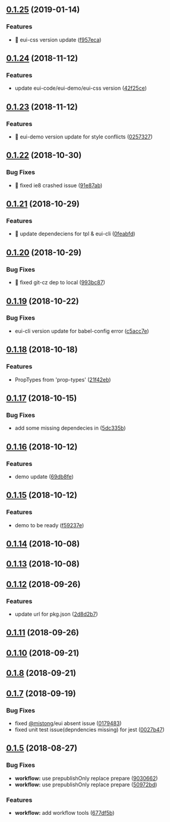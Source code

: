<a name="0.1.25"></a>
## [0.1.25](https://github.com/MST-EUI/eui-component-tpl/compare/v0.1.24...v0.1.25) (2019-01-14)


### Features

* 🎸 eui-css version update ([f957eca](https://github.com/MST-EUI/eui-component-tpl/commit/f957eca))



<a name="0.1.24"></a>
## [0.1.24](https://github.com/MST-EUI/eui-component-tpl/compare/v0.1.23...v0.1.24) (2018-11-12)


### Features

* update eui-code/eui-demo/eui-css version ([42f25ce](https://github.com/MST-EUI/eui-component-tpl/commit/42f25ce))



<a name="0.1.23"></a>
## [0.1.23](https://github.com/MST-EUI/eui-component-tpl/compare/v0.1.22...v0.1.23) (2018-11-12)


### Features

* 🎸 eui-demo version update for style conflicts ([0257327](https://github.com/MST-EUI/eui-component-tpl/commit/0257327))



<a name="0.1.22"></a>
## [0.1.22](https://github.com/MST-EUI/eui-component-tpl/compare/v0.1.21...v0.1.22) (2018-10-30)


### Bug Fixes

* 🐛 fixed ie8 crashed issue ([91e87ab](https://github.com/MST-EUI/eui-component-tpl/commit/91e87ab))



<a name="0.1.21"></a>
## [0.1.21](https://github.com/MST-EUI/eui-component-tpl/compare/v0.1.20...v0.1.21) (2018-10-29)


### Features

* 🎸 update dependeciens for tpl & eui-cli ([0feabfd](https://github.com/MST-EUI/eui-component-tpl/commit/0feabfd))



<a name="0.1.20"></a>
## [0.1.20](https://github.com/MST-EUI/eui-component-tpl/compare/v0.1.19...v0.1.20) (2018-10-29)


### Bug Fixes

* 🐛 fixed git-cz dep to local ([993bc87](https://github.com/MST-EUI/eui-component-tpl/commit/993bc87))



<a name="0.1.19"></a>
## [0.1.19](https://github.com/MST-EUI/eui-component-tpl/compare/v0.1.18...v0.1.19) (2018-10-22)


### Bug Fixes

* eui-cli version update for babel-config error ([c5acc7e](https://github.com/MST-EUI/eui-component-tpl/commit/c5acc7e))



<a name="0.1.18"></a>
## [0.1.18](https://github.com/MST-EUI/eui-component-tpl/compare/v0.1.17...v0.1.18) (2018-10-18)


### Features

* PropTypes from 'prop-types' ([21f42eb](https://github.com/MST-EUI/eui-component-tpl/commit/21f42eb))



<a name="0.1.17"></a>
## [0.1.17](https://github.com/MST-EUI/eui-component-tpl/compare/v0.1.16...v0.1.17) (2018-10-15)


### Bug Fixes

* add some missing dependecies in ([5dc335b](https://github.com/MST-EUI/eui-component-tpl/commit/5dc335b))



<a name="0.1.16"></a>
## [0.1.16](https://github.com/MST-EUI/eui-component-tpl/compare/v0.1.15...v0.1.16) (2018-10-12)


### Features

* demo update ([69db8fe](https://github.com/MST-EUI/eui-component-tpl/commit/69db8fe))



<a name="0.1.15"></a>
## [0.1.15](https://github.com/MST-EUI/eui-component-tpl/compare/v0.1.14...v0.1.15) (2018-10-12)


### Features

* demo to be ready ([f59237e](https://github.com/MST-EUI/eui-component-tpl/commit/f59237e))



<a name="0.1.14"></a>
## [0.1.14](https://github.com/MST-EUI/eui-component-tpl/compare/v0.1.13...v0.1.14) (2018-10-08)



<a name="0.1.13"></a>
## [0.1.13](https://github.com/MST-EUI/eui-component-tpl/compare/v0.1.12...v0.1.13) (2018-10-08)



<a name="0.1.12"></a>
## [0.1.12](https://github.com/MST-EUI/eui-component-tpl/compare/v0.1.11...v0.1.12) (2018-09-26)


### Features

* update url for pkg.json ([2d8d2b7](https://github.com/MST-EUI/eui-component-tpl/commit/2d8d2b7))



<a name="0.1.11"></a>
## [0.1.11](https://github.com/MST-EUI/eui-component-tpl/compare/v0.1.10...v0.1.11) (2018-09-26)



<a name="0.1.10"></a>
## [0.1.10](https://github.com/MST-EUI/eui-component-tpl/compare/v0.1.8...v0.1.10) (2018-09-21)



<a name="0.1.8"></a>
## [0.1.8](https://github.com/MST-EUI/eui-component-tpl/compare/v0.1.7...v0.1.8) (2018-09-21)



<a name="0.1.7"></a>
## [0.1.7](https://github.com/MST-EUI/eui-component-tpl/compare/v0.1.5...v0.1.7) (2018-09-19)


### Bug Fixes

* fixed [@mistong](https://github.com/mistong)/eui absent issue ([0179483](https://github.com/MST-EUI/eui-component-tpl/commit/0179483))
* fixed unit test issue(depndencies missing) for jest ([0027b47](https://github.com/MST-EUI/eui-component-tpl/commit/0027b47))



<a name="0.1.5"></a>
## [0.1.5](https://github.com/MST-EUI/eui-component-tpl/compare/v1.0.4...v0.1.5) (2018-08-27)


### Bug Fixes

* **workflow:** use prepublishOnly replace prepare ([9030662](https://github.com/MST-EUI/eui-component-tpl/commit/9030662))
* **workflow:** use prepublishOnly replace prepare ([50972bd](https://github.com/MST-EUI/eui-component-tpl/commit/50972bd))


### Features

* **workflow:** add workflow tools ([677df5b](https://github.com/MST-EUI/eui-component-tpl/commit/677df5b))



